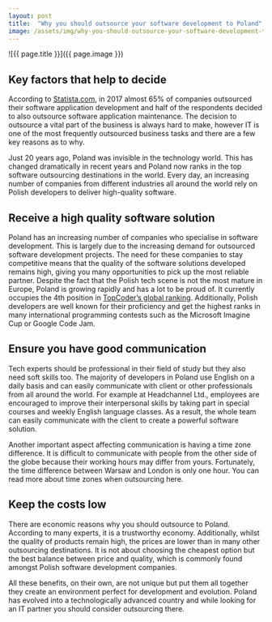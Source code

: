 ```yaml
---
layout: post
title:  "Why you should outsource your software development to Poland"
image: /assets/img/why-you-should-outsource-your-software-development-to-poland.jpg
---
```


![{{ page.title }}]({{ page.image }})

## Key factors that help to decide

According to [Statista.com](https://www.statista.com/statistics/662991/worldwide-cio-survey-outsourced-it-functions/), in 2017 almost 65% of companies outsourced their software application development and half of the respondents decided to also outsource software application maintenance. The decision to outsource a vital part of the business is always hard to make, however IT is one of the most frequently outsourced business tasks and there are a few key reasons as to why.

Just 20 years ago, Poland was invisible in the technology world. This has changed dramatically in recent years and Poland now ranks in the top software outsourcing destinations in the world. Every day, an increasing number of companies from different industries all around the world rely on Polish developers to deliver high-quality software.

## Receive a high quality software solution

Poland has an increasing number of companies who specialise in software development. This is largely due to the increasing demand for outsourced software development projects. The need for these companies to stay competitive means that the quality of the software solutions developed remains high, giving you many opportunities to pick up the most reliable partner. Despite the fact that the Polish tech scene is not the most mature in Europe, Poland is growing rapidly and has a lot to be proud of. It currently occupies the 4th position in [TopCoder’s global ranking](https://community.topcoder.com/stat?c=country_avg_rating). Additionally, Polish developers are well known for their proficiency and get the highest ranks in many international programming contests such as the Microsoft Imagine Cup or Google Code Jam.


## Ensure you have good communication

Tech experts should be professional in their field of study but they also need soft skills too. The majority of developers in Poland use English on a daily basis and can easily communicate with client or other professionals from all around the world. For example at Headchannel Ltd., employees are encouraged to improve their interpersonal skills by taking part in special courses and weekly English language classes. As a result, the whole team can easily communicate with the client to create a powerful software solution.


Another important aspect affecting communication is having a time zone difference. It is difficult to communicate with people from the other side of the globe because their working hours may differ from yours. Fortunately, the time difference between Warsaw and London is only one hour. You can read more about time zones when outsourcing here.

## Keep the costs low
There are economic reasons why you should outsource to Poland. According to many experts, it is a trustworthy economy. Additionally, whilst the quality of products remain high, the prices are lower than in many other outsourcing destinations. It is not about choosing the cheapest option but the best balance between price and quality, which is commonly found amongst Polish software development companies.

All these benefits, on their own, are not unique but put them all together they create an environment perfect for development and evolution. Poland has evolved into a technologically advanced country and while looking for an IT partner you should consider outsourcing there.
